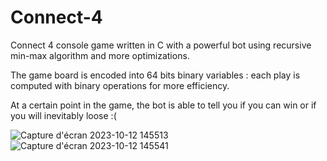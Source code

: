 # Connect-4
Connect 4 console game written in C with a powerful bot using recursive min-max algorithm and more optimizations.

The game board is encoded into 64 bits binary variables : each play is computed with binary operations for more efficiency.

At a certain point in the game, the bot is able to tell you if you can win or if you will inevitably loose :(

![Capture d'écran 2023-10-12 145513](https://github.com/Patoche692/Connect-4/assets/54531293/5276ce20-7ff1-441a-9859-0595e59bf1ab)
![Capture d'écran 2023-10-12 145541](https://github.com/Patoche692/Connect-4/assets/54531293/6457f423-d051-4e20-abf5-f398eb41e2d3)

